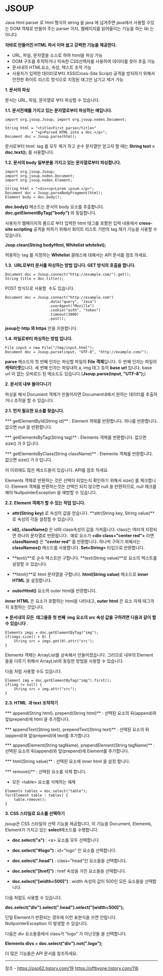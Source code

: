
# JSOUP
Java html parser 로 html 형식의 string 을 java 에 넘겨주면 java에서 사용할 수있는 DOM 객체로 만들어 주는 parser 이지, 웹페이지를 읽어들이는 기능을 하는 lib 는 아니다

**자바로 만들어진 HTML 파서 이며 쉽고 강력한 기능을 제공한다.**

- URL, 파일, 문자열을 소스로 하여 html을 파싱 가능
- DOM 구조를 추적하거나 익숙한 CSS선택자를 사용하여 데이터를 찾아 추출 가능
- 문서내의 HTML요소, 속성, 텍스트 조작 가능
- 사용자가 입력한 데이터로부터 XSS(Cross-Site Script) 공격을 방지하기 위해서 안전한 화이트 리스트 방식으로 지정된 태그만 남기고 제거 가능


**1. 문서의 파싱**

문서는 URL, 파일, 문자열로 부터 파싱할 수 있습니다.

**1.1. 문서전체를 가지고 있는 문자열로부터 파싱하는 예입니다.**

```
import org.jsoup.Jsoup; import org.jsoup.nodes.Document;
... 
String html = "<title>First parse</title>"
            + "<p>Parsed HTML into a doc.</p>";
Document doc = Jsoup.parse(html);
```

문서로부터 html  tag 를 모두 제거 하고 순수 문자열만 얻고자 할 때는 **String text = doc.text();** 를 사용합니다.

**1.2. 문서의 body 일부분을 가지고 있는 문자열로부터 파싱합니다.**

```
import org.jsoup.Jsoup;
import org.jsoup.nodes.Document;
import org.jsoup.nodes.Element;
...
String html = "<div><p>Lorem ipsum.</p>";
Document doc = Jsoup.parseBodyFragment(html);
Element body = doc.body();
```

**doc.body()** 메소드는 문서의 body 요소를 추출합니다. **doc.getElementByTag("body")** 와 동일합니다.

사용자가 웹페이지의 폼으로 부터 입력한 html 태그를 포함한 입력 내용에서 **cross-site scripting** 공격을 피하기 위해서 화이트 리스트 기반의 tag 제거 기능을 사용할 수 있습니다.

**Jsop.clean(String bodyHtml, Whitelist whitelist);**

허용하는 tag 를 지정하는 **Whitelist** 클래스에 대해서는 API 문서를 참조 하세요.

**1.3.  URL로부터 문서를 파싱하는 방법 입니다. GET 방식의 호출을 합니다.**

```
Document doc = Jsoup.connect("http://example.com/").get();
String title = doc.title();
```

POST 방식으로 사용할  수도 있습니다.

```
Document doc = Jsoup.connect("http://example.com")
                    .data("query", "Java")
                    .userAgent("Mozilla")
                    .cookie("auth", "token")
                    .timeout(3000)
                    .post();
```

**jsoup는 http 와 https** 만을 지원합니다.

**1.4. 파일로부터 파싱하는 방법 입니다.**

```
File input = new File("/tmp/input.html");
Document doc = Jsoup.parse(input, "UTF-8", "http://example.com/");
```

**parse** 메소드의 첫 번째 인자는 파싱할 파일의 **File 객체**입니다. 두 번째 인자는 파일의 **캐릭터셋**입니다. 세 번째 인자는 파일내의 a, img 태그 등의 **base url** 입니다. base url 이 없는 오버로드 된 메소드도 있습니다.(**Jsoup.parse(input, "UTF-8");**)

**2. 문서의 내부 돌아다니기**

파싱을 해서 Document 객체가 만들어지면 Document내에서 원하는 데이터를 추출하거나 조작을 할 수 있습니다.

**2.1. 먼저 필요한 요소를 찾습니다.**

*** getElementById(String id)** : Element 객체를 반환합니다. 하나를 반환합니다. 없으면 null 을 반환합니다.

*** getElementsByTag(String tag)** : Elements 객체를 반환합니다. 없으면 size() 가 0 입니다.

*** getElementsByClass(String className)** : Elements 객체를 반환합니다. 없으면 size() 가 0 입니다.

이 이외에도 많은 메소드들이 있습니다. API를 참조 하세요.

Elements 객체로 반환하는 것은 선택이 되었는지 확인하기 위해서 size() 를 체크합니다. Element 객체를 반환하는것은 선택인 되지 않으면 null 을 반환하므로, null 체크를 해야 NullpointerException 을 예방할 수 있습니다.

**2.2. Element 객체가 할 수 있는 작업 입니다.**

* **attr(String key)** 로 속성의 값을 얻습니다. **attr(String key, String value)**로 속성의 각을 설정할 수 있습니다.

* **id(), className()** 은 id와 class속성의 값을 가져옵니다. class는 여러개 지정되면 하나의 문자열로 반환됩니다.  예로 요소가 **\<div class="center red">** 라면 **className()** 은 **"center red"** 를 반환합니다. 하나씩 구하기 위해서는 **classNames()** 메소드를 사용합니다. **Set\<String>** 타입으로 반환합니다.

* **text()**로 순수 텍스트만 구합니다. **text(String value)**로 요소의 텍스트를 설정할 수 있습니다.

* **html()**로 html 문자열을 구합니다. **html(String value)** 메소드로 **inner HTML** 을 설정합니다.

* **outerHtml()** 요소의 outer html을 반환합니다.

**inner HTML** 은 요소가 포함하는 html을 나타내고, **outer html** 은 요소 자체 태그까지 포함하는 것입니다.

**※ 문서내의 모든 <img> 태그들중 첫 번째  img 요소의 src 속성 값을 구하려면 다음과 같이 할 수 있습니다 .**

```
Elements imgs = doc.getElementByTag("img");
if(imgs.size() > 0) {
    String src = imgs.get(0).attr("src');
}
```

Elements 객체는 ArrayList를 상속해서 만들어졌습니다. 그러므로 내부의 Element 들을 다루기 위해서 ArrayList와 동일한 방법을 사용할 수 있습니다. 

다음 처럼 사용할 수도 있습니다.

```
Element img = doc.getElementByTag("img").first();
if(img != null) {
    String src = img.attr("src");
}
```

**2.3. HTML  과 text 조작하기**

*** append(String html), prepend(String html)** : 선택된 요소의 뒤(append)와 앞(prepend)에 html 을 추가합니다.

*** appendText(String text), prependText(String text)** : 선택된 요소의 뒤(append)와 앞(prepend)에 text를 추가합니다.

*** appendElement(String tagName), prependElement(String tagName)** : 선택된 요소의 뒤(append)와 앞(prepend)에 Element를 추가합니다.

*** html(String value)** : 선택된 요소에 inner html 을 설정 합니다.

*** remove()** : 선택된 요소를 삭제 합니다.

- 모든 \<table> 요소를 삭제하는 예제

```
Elements tables = doc.select("table");
for(Element table : tables) {
    table.remove(); 
}
```

**3. CSS 스타일로 요소를 선택하기**

jsoup은 CSS 스타일의 선택 기능을 제공합니다. 이 기능을 Document, Elements, Element가 가지고 있는 **select**메소드를 수행합니다.

*  **doc.select("a")** : \<a> 요소를 모두 선택합니다.

* **doc.select("#logo")** : id="logo" 인 요소를 선택합니다.

* **doc.select(".head")** : class="head"인 요소들을 선택합니다.

* **doc.select("[href]")** : href 속성을 가진 요소들을 선택합니다.

* **doc.select("[width=500]")** : width 속성의 값이 500인 모든 요소들을 선택합니다.

다음 처럼도 사용할 수 있습니다.

**doc.select("div").select(".head").select("[width=500]");**

단일 Element가 반환되는 경우에 이런 표현식을 쓰면 안됩니다. NullpointerException 이 발생할 수 있습니다.

다음은 div 요소들중에서 class가 "logo" 가 아닌것들 을 선택합니다.

**Elements divs = doc.select("div").not(".logo");**

더 많은 기능들은 API 문서를 참조하세요.




---
참조 -  https://pso62.tistory.com/19
https://offbyone.tistory.com/116


